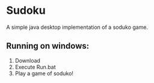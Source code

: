 # Sudoku
A simple java desktop implementation of a soduko game.
## Running on windows:
1. Download
2. Execute Run.bat 
3. Play a game of soduko!
